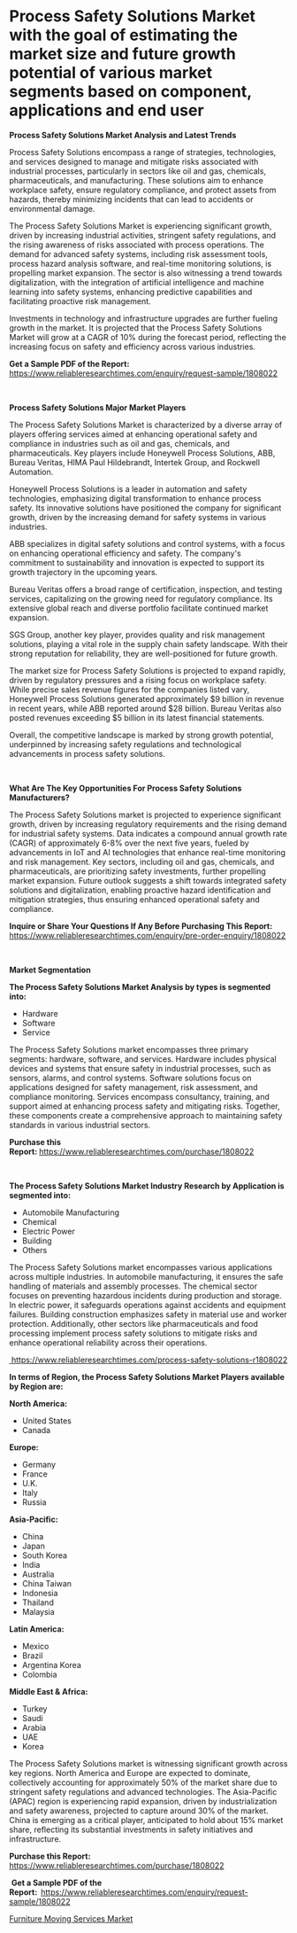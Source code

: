 <p><h1>Process Safety Solutions Market with the goal of estimating the market size and future growth potential of various market segments based on component, applications and end user</h1></p><p><strong>Process Safety Solutions Market Analysis and Latest Trends</strong></p>
<p><p>Process Safety Solutions encompass a range of strategies, technologies, and services designed to manage and mitigate risks associated with industrial processes, particularly in sectors like oil and gas, chemicals, pharmaceuticals, and manufacturing. These solutions aim to enhance workplace safety, ensure regulatory compliance, and protect assets from hazards, thereby minimizing incidents that can lead to accidents or environmental damage.</p><p>The Process Safety Solutions Market is experiencing significant growth, driven by increasing industrial activities, stringent safety regulations, and the rising awareness of risks associated with process operations. The demand for advanced safety systems, including risk assessment tools, process hazard analysis software, and real-time monitoring solutions, is propelling market expansion. The sector is also witnessing a trend towards digitalization, with the integration of artificial intelligence and machine learning into safety systems, enhancing predictive capabilities and facilitating proactive risk management.</p><p>Investments in technology and infrastructure upgrades are further fueling growth in the market. It is projected that the Process Safety Solutions Market will grow at a CAGR of 10% during the forecast period, reflecting the increasing focus on safety and efficiency across various industries.</p></p>
<p><strong>Get a Sample PDF of the Report:&nbsp;</strong> <a href="https://www.reliableresearchtimes.com/enquiry/request-sample/1808022?utm_campaign=3038&utm_medium=2&utm_source=Github&utm_content=ia&utm_term=10032025&utm_id=process-safety-solutions">https://www.reliableresearchtimes.com/enquiry/request-sample/1808022</a></p>
<p>&nbsp;</p>
<p><strong>Process Safety Solutions Major Market Players</strong></p>
<p><p>The Process Safety Solutions Market is characterized by a diverse array of players offering services aimed at enhancing operational safety and compliance in industries such as oil and gas, chemicals, and pharmaceuticals. Key players include Honeywell Process Solutions, ABB, Bureau Veritas, HIMA Paul Hildebrandt, Intertek Group, and Rockwell Automation.</p><p>Honeywell Process Solutions is a leader in automation and safety technologies, emphasizing digital transformation to enhance process safety. Its innovative solutions have positioned the company for significant growth, driven by the increasing demand for safety systems in various industries.</p><p>ABB specializes in digital safety solutions and control systems, with a focus on enhancing operational efficiency and safety. The company's commitment to sustainability and innovation is expected to support its growth trajectory in the upcoming years.</p><p>Bureau Veritas offers a broad range of certification, inspection, and testing services, capitalizing on the growing need for regulatory compliance. Its extensive global reach and diverse portfolio facilitate continued market expansion.</p><p>SGS Group, another key player, provides quality and risk management solutions, playing a vital role in the supply chain safety landscape. With their strong reputation for reliability, they are well-positioned for future growth.</p><p>The market size for Process Safety Solutions is projected to expand rapidly, driven by regulatory pressures and a rising focus on workplace safety. While precise sales revenue figures for the companies listed vary, Honeywell Process Solutions generated approximately $9 billion in revenue in recent years, while ABB reported around $28 billion. Bureau Veritas also posted revenues exceeding $5 billion in its latest financial statements.</p><p>Overall, the competitive landscape is marked by strong growth potential, underpinned by increasing safety regulations and technological advancements in process safety solutions.</p></p>
<p>&nbsp;</p>
<p><strong>What Are The Key Opportunities For Process Safety Solutions Manufacturers?</strong></p>
<p><p>The Process Safety Solutions market is projected to experience significant growth, driven by increasing regulatory requirements and the rising demand for industrial safety systems. Data indicates a compound annual growth rate (CAGR) of approximately 6-8% over the next five years, fueled by advancements in IoT and AI technologies that enhance real-time monitoring and risk management. Key sectors, including oil and gas, chemicals, and pharmaceuticals, are prioritizing safety investments, further propelling market expansion. Future outlook suggests a shift towards integrated safety solutions and digitalization, enabling proactive hazard identification and mitigation strategies, thus ensuring enhanced operational safety and compliance.</p></p>
<p><strong>Inquire or Share Your Questions If Any Before Purchasing This Report:</strong> <a href="https://www.reliableresearchtimes.com/enquiry/pre-order-enquiry/1808022?utm_campaign=3038&utm_medium=2&utm_source=Github&utm_content=ia&utm_term=10032025&utm_id=process-safety-solutions">https://www.reliableresearchtimes.com/enquiry/pre-order-enquiry/1808022</a></p>
<p>&nbsp;</p>
<p><strong>Market Segmentation</strong></p>
<p><strong>The Process Safety Solutions Market Analysis by types is segmented into:</strong></p>
<p><ul><li>Hardware</li><li>Software</li><li>Service</li></ul></p>
<p><p>The Process Safety Solutions market encompasses three primary segments: hardware, software, and services. Hardware includes physical devices and systems that ensure safety in industrial processes, such as sensors, alarms, and control systems. Software solutions focus on applications designed for safety management, risk assessment, and compliance monitoring. Services encompass consultancy, training, and support aimed at enhancing process safety and mitigating risks. Together, these components create a comprehensive approach to maintaining safety standards in various industrial sectors.</p></p>
<p><strong>Purchase this Report:&nbsp;</strong><a href="https://www.reliableresearchtimes.com/purchase/1808022?utm_campaign=3038&utm_medium=2&utm_source=Github&utm_content=ia&utm_term=10032025&utm_id=process-safety-solutions">https://www.reliableresearchtimes.com/purchase/1808022</a></p>
<p>&nbsp;</p>
<p><strong>The Process Safety Solutions Market Industry Research by Application is segmented into:</strong></p>
<p><ul><li>Automobile Manufacturing</li><li>Chemical</li><li>Electric Power</li><li>Building</li><li>Others</li></ul></p>
<p><p>The Process Safety Solutions market encompasses various applications across multiple industries. In automobile manufacturing, it ensures the safe handling of materials and assembly processes. The chemical sector focuses on preventing hazardous incidents during production and storage. In electric power, it safeguards operations against accidents and equipment failures. Building construction emphasizes safety in material use and worker protection. Additionally, other sectors like pharmaceuticals and food processing implement process safety solutions to mitigate risks and enhance operational reliability across their operations.</p></p>
<p><a href="https://www.reliableresearchtimes.com/process-safety-solutions-r1808022?utm_campaign=3038&utm_medium=2&utm_source=Github&utm_content=ia&utm_term=10032025&utm_id=process-safety-solutions">&nbsp;https://www.reliableresearchtimes.com/process-safety-solutions-r1808022</a></p>
<p><strong>In terms of Region, the Process Safety Solutions Market Players available by Region are:</strong></p>
<p>
    <p> <strong> North America: </strong>
        <ul>
            <li>United States</li>
            <li>Canada</li>
        </ul>
        </p> 
    <p> <strong> Europe: </strong>
        <ul>
            <li>Germany</li>
            <li>France</li>
            <li>U.K.</li>
            <li>Italy</li>
            <li>Russia</li>
        </ul>
        </p> 
    <p> <strong> Asia-Pacific: </strong>
        <ul>
            <li>China</li>
            <li>Japan</li>
            <li>South Korea</li>
            <li>India</li>
            <li>Australia</li>
            <li>China Taiwan</li>
            <li>Indonesia</li>
            <li>Thailand</li>
            <li>Malaysia</li>
        </ul>
        </p> 
    <p> <strong> Latin America: </strong>
        <ul>
            <li>Mexico</li>
            <li>Brazil</li>
            <li>Argentina Korea</li>
            <li>Colombia</li>
        </ul>
        </p> 
    <p> <strong> Middle East & Africa: </strong>
        <ul>
            <li>Turkey</li>
            <li>Saudi</li>
            <li>Arabia</li>
            <li>UAE</li>
            <li>Korea</li>
        </ul>
    </p>
    </p>
<p><p>The Process Safety Solutions market is witnessing significant growth across key regions. North America and Europe are expected to dominate, collectively accounting for approximately 50% of the market share due to stringent safety regulations and advanced technologies. The Asia-Pacific (APAC) region is experiencing rapid expansion, driven by industrialization and safety awareness, projected to capture around 30% of the market. China is emerging as a critical player, anticipated to hold about 15% market share, reflecting its substantial investments in safety initiatives and infrastructure.</p></p>
<p><strong>Purchase this Report: </strong><a href="https://www.reliableresearchtimes.com/purchase/1808022?utm_campaign=3038&utm_medium=2&utm_source=Github&utm_content=ia&utm_term=10032025&utm_id=process-safety-solutions">https://www.reliableresearchtimes.com/purchase/1808022</a></p>
<p>&nbsp;<strong>Get a Sample PDF of the Report:&nbsp;&nbsp;</strong><a href="https://www.reliableresearchtimes.com/enquiry/request-sample/1808022?utm_campaign=3038&utm_medium=2&utm_source=Github&utm_content=ia&utm_term=10032025&utm_id=process-safety-solutions">https://www.reliableresearchtimes.com/enquiry/request-sample/1808022</a></p>
<p><strong></strong></p>
<p><p><a href="https://github.com/jenithschijf/Market-Research-Report-List-1/blob/main/furniture-moving-services-market.md?utm_campaign=3038&utm_medium=2&utm_source=Github&utm_content=ia&utm_term=10032025&utm_id=process-safety-solutions">Furniture Moving Services Market</a></p></p>